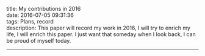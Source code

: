 title: My contributions in 2016  
date: 2016-07-05 09:31:36  
tags: Plans, record  
description: This paper will record my work in 2016, I will try to enrich my life, I will enrich this paper. I just want that someday when I look back, I can be proud of myself today.  
 
---
